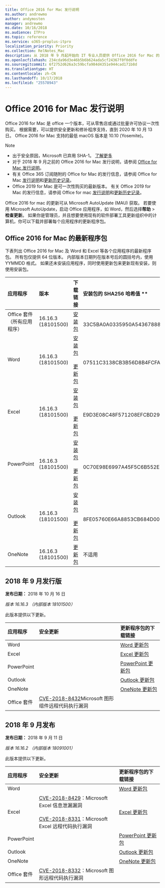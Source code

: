```yaml
---
title: Office 2016 for Mac 发行说明
ms.author: andrewmo
author: andymosten
manager: andrewmo
ms.date: 10/16/2018
ms.audience: ITPro
ms.topic: reference
ms.service: o365-proplus-itpro
localization_priority: Priority
ms.collection: RelNotes_Mac
description: 从 2018 年 9 月起开始向 IT 专业人员提供 Office 2016 for Mac 的发行说明
ms.openlocfilehash: 234cda96d3e46b5b6b624ada5cf24367f0f0ddfe
ms.sourcegitcommit: 6f2752d626a3c59bcfa984d4351e944cad171b8d
ms.translationtype: HT
ms.contentlocale: zh-CN
ms.lasthandoff: 10/17/2018
ms.locfileid: "25578943"
---
```

# <a name="release-notes-for-office-2016-for-mac"></a>Office 2016 for Mac 发行说明

Office 2016 for Mac 是 office 一个版本，可从零售店或通过批量许可协议一次性购买。 根据需要，可以提供安全更新和修补程序支持，直到 2020 年 10 月 13 日。 Office 2016 for Mac 支持的最低 macOS 版本是 10.10 (Yosemite)。

> [!NOTE]
> - 出于安全原因，Microsoft 已弃用 SHA-1。 [了解更多](https://docs.microsoft.com/en-us/security-updates/SecurityAdvisories/2017/4010323)
> - 对于 2018 年 9 月之前的 Office 2016 for Mac 发行说明，请参阅 [Office for Mac 发行说明](release-notes-office-for-mac.md)。  
> - 有关 Office 365 订阅随附的 Office for Mac 的发行信息，请参阅 Office for Mac [发行说明](release-notes-office-for-mac.md)和[更新历史记录](update-history-office-for-mac.md)。
> - Office 2019 for Mac 是可一次性购买的最新版本。 有关 Office 2019 for Mac 的发行信息，请参阅 Office for mac [发行说明](release-notes-office-for-mac.md)和[更新历史记录](update-history-office-for-mac.md)。

Office 2016 for mac 的更新可从 Microsoft AutoUpdate (MAU) 获取。 若要使用 Microsoft AutoUpdate，启动 Office 应用程序，如 Word，然后选择**帮助** > **检查更新**。 如果你是管理员，并且想要使用现有的软件部署工具更新组织中的计算机，你可以下载并部署每个应用程序的更新程序包。


## <a name="most-current-packages-for-office-2016-for-mac"></a>Office 2016 for Mac 的最新程序包

下表列出 Office 2016 for Mac 及 Word 和 Excel 等各个应用程序的最新程序包。 所有包仅提供 64 位版本。 内部版本日期列在版本号后的圆括号内，使用 YYMMDD 格式。 如果还未安装应用程序，同时使用更新包来更新现有安装，则使用安装包。


|**应用程序**|**版本**|**下载链接**|安装包的 SHA256 哈希值 **|
|:-----|:-----|:-----|:-----|
|Office 套件（所有应用程序）  <br/> |16.16.3 (18101500)  <br/> |[安装包](https://go.microsoft.com/fwlink/p/?linkid=871743) <br/> |  <br/>33C5BA0A0335950A5436788823C8088E4D7D0D68BBBFDE4AAA5D5C1C27261896 |
|Word  <br/> |16.16.3 (18101500)   <br/> |[安装包](https://go.microsoft.com/fwlink/p/?linkid=871748) <br/> <br/>[更新包](https://officecdn.microsoft.com/pr/C1297A47-86C4-4C1F-97FA-950631F94777/OfficeMac/Microsoft_Word_16.16.18101500_Updater.pkg) <br/> | <br/>07511C3138CB3B56D8B4FCFA1C3E60D9285AC66BF45A6AD9A19FCFEB52AAA5E1 |
|Excel  <br/> |16.16.3 (18101500)   <br/> |[安装包](https://go.microsoft.com/fwlink/p/?linkid=871750) <br/><br/> [更新包](https://officecdn.microsoft.com/pr/C1297A47-86C4-4C1F-97FA-950631F94777/OfficeMac/Microsoft_Excel_16.16.18101500_Updater.pkg) <br/> |<br/> E9D3E08C48F571208EFCBD297A05280FD29A4206DCD33803DC770EE50457DC45 |
|PowerPoint  <br/> |16.16.3 (18101500)    <br/> |[安装包](https://go.microsoft.com/fwlink/p/?linkid=871751) <br/><br/> [更新包](https://officecdn.microsoft.com/pr/C1297A47-86C4-4C1F-97FA-950631F94777/OfficeMac/Microsoft_PowerPoint_16.16.18101500_Updater.pkg) <br/> | <br/>0C70E98E6997A45F5C6B552E749264CA4056F773D4771E0605C897D08937C91F|
|Outlook  <br/> |16.16.3 (18101500)   <br/> |[安装包](https://go.microsoft.com/fwlink/p/?linkid=871753) <br/> <br/>[更新包](https://officecdn.microsoft.com/pr/C1297A47-86C4-4C1F-97FA-950631F94777/OfficeMac/Microsoft_Outlook_16.16.18101500_Updater.pkg) <br/> | <br/> 8FE05760E66A8853CB684D001236075E3C84C9F688DF7098552EA313EAEF2FBD|
|OneNote  <br/> |16.16.3 (18101500)    <br/> |[更新包](https://officecdn.microsoft.com/pr/C1297A47-86C4-4C1F-97FA-950631F94777/OfficeMac/Microsoft_OneNote_16.16.18101500_Updater.pkg) <br/> |不适用  <br/> |

## <a name="september-2018-release"></a>2018 年 9 月发行版

 **发布日期：** 2018 年 10 月 16 日 
  
 *版本 16.16.3 （内部版本 18101500）* 
  
此版本提供以下更新。
  
|**应用程序**|**安全更新**|**更新程序包的下载链接**|
|:-----|:-----|:-----|
|Word  <br/> ||[Word 更新包](https://officecdn.microsoft.com/pr/C1297A47-86C4-4C1F-97FA-950631F94777/OfficeMac/Microsoft_Word_16.16.18101500_Updater.pkg) <br/>|
|Excel  <br/> ||[Excel 更新包](https://officecdn.microsoft.com/pr/C1297A47-86C4-4C1F-97FA-950631F94777/OfficeMac/Microsoft_Excel_16.16.18101500_Updater.pkg) <br/>|
|PowerPoint  <br/> ||[PowerPoint 更新包](https://officecdn.microsoft.com/pr/C1297A47-86C4-4C1F-97FA-950631F94777/OfficeMac/Microsoft_PowerPoint_16.16.18101500_Updater.pkg) <br/>|
|Outlook  <br/> ||[Outlook 更新包](https://officecdn.microsoft.com/pr/C1297A47-86C4-4C1F-97FA-950631F94777/OfficeMac/Microsoft_Outlook_16.16.18101500_Updater.pkg) <br/>|
|OneNote <br/> ||[OneNote 更新包](https://officecdn.microsoft.com/pr/C1297A47-86C4-4C1F-97FA-950631F94777/OfficeMac/Microsoft_OneNote_16.16.18101500_Updater.pkg)|
|Office 套件  <br/> |[CVE-2018-8432](https://portal.msrc.microsoft.com/en-us/security-guidance/advisory/CVE-2018-8432)Microsoft 图形组件远程代码执行漏洞 <br/>||


## <a name="september-2018-release"></a>2018 年 9 月发布

 **发布日期：** 2018 年 9 月 11 日 
  
 *版本 16.16.2 （内部版本 18091001）* 
  
此版本提供以下更新。

|**应用程序**|**安全更新**|**更新程序包的下载链接**|
|:-----|:-----|:-----|
|Word  <br/> ||[Word 更新包](https://officecdn.microsoft.com/pr/C1297A47-86C4-4C1F-97FA-950631F94777/OfficeMac/Microsoft_Word_16.16.18091001_Updater.pkg) <br/>|
|Excel  <br/> |[CVE-2018-8429](https://portal.msrc.microsoft.com/en-us/security-guidance/advisory/CVE-2018-8429)：Microsoft Excel 信息泄漏漏洞 <br/><br/>[CVE-2018-8331](https://portal.msrc.microsoft.com/en-us/security-guidance/advisory/CVE-2018-8331)：Microsoft Excel 远程代码执行漏洞 <br/> |[Excel 更新包](https://officecdn.microsoft.com/pr/C1297A47-86C4-4C1F-97FA-950631F94777/OfficeMac/Microsoft_Excel_16.16.18091001_Updater.pkg) <br/>|
|PowerPoint  <br/> ||[PowerPoint 更新包](https://officecdn.microsoft.com/pr/C1297A47-86C4-4C1F-97FA-950631F94777/OfficeMac/Microsoft_PowerPoint_16.16.18091001_Updater.pkg) <br/>|
|Outlook  <br/> ||[Outlook 更新包](https://officecdn.microsoft.com/pr/C1297A47-86C4-4C1F-97FA-950631F94777/OfficeMac/Microsoft_Outlook_16.16.18091001_Updater.pkg) <br/>|
|OneNote <br/> ||[OneNote 更新包](https://officecdn.microsoft.com/pr/C1297A47-86C4-4C1F-97FA-950631F94777/OfficeMac/Microsoft_OneNote_16.16.18091001_Updater.pkg)|
|Office 套件  <br/> |[CVE-2018-8332](https://portal.msrc.microsoft.com/en-us/security-guidance/advisory/CVE-2018-8332)：Microsoft 图形远程代码执行漏洞 <br/>||